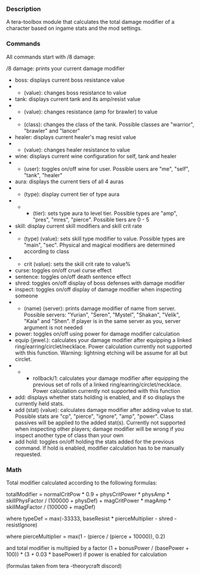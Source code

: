 ### Description
A tera-toolbox module that calculates the total damage modifier of a character based on ingame stats and the mod settings.

### Commands
All commands start with /8 damage:

/8 damage: prints your current damage modifier
- boss: displays current boss resistance value
- - (value): changes boss resistance to value
- tank: displays current tank and its amp/resist value
- - (value): changes resistance (amp for brawler) to value
- - (class): changes the class of the tank. Possible classes are "warrior", "brawler" and "lancer"
- healer: displays current healer's mag resist value
- - (value): changes healer resistance to value
- wine: displays current wine configuration for self, tank and healer
- - (user): toggles on/off wine for user. Possible users are "me", "self", "tank", "healer"
- aura: displays the current tiers of all 4 auras
- - (type): display current tier of type aura
- - - (tier): sets type aura to level tier. Possible types are "amp", "pres", "mres", "pierce". Possible tiers are 0 - 5
- skill: display current skill modifiers and skill crit rate
- - (type) (value): sets skill type modifier to value. Possible types are "main", "sec". Physical and magical modifiers are determined according to class
- - crit (value): sets the skill crit rate to value%
- curse: toggles on/off cruel curse effect
- sentence: toggles on/off death sentence effect
- shred: toggles on/off display of boss defenses with damage modifier
- inspect: toggles on/off display of damage modifier when inspecting someone
- - (name) (server): prints damage modifier of name from server. Possible servers: "Yurian", "Seren", "Mystel", "Shakan", "Velik", "Kaia" and "Shen". If player is in the same server as you, server argument is not needed
- power: toggles on/off using power for damage modifier calculation
- equip (jewel.): calculates your damage modifier after equipping a linked ring/earring/circlet/necklace. Power calculation currently not supported with this function. Warning: lightning etching will be assume for all but circlet.
- - - rollback/1: calculates your damage modifier after equipping the previous set of rolls of a linked ring/earring/circlet/necklace. Power calculation currently not supported with this function
- add: displays whether stats holding is enabled, and if so displays the currently held stats.
- add (stat) (value): calculates damage modifier after adding value to stat. Possible stats are "cp", "pierce", "ignore", "amp", "power". Class passives will be applied to the added stat(s). Currently not supported when inspecting other players; damage modifier will be wrong if you inspect another type of class than your own
- add hold: toggles on/off holding the stats added for the previous command. If hold is enabled, modifier calculation has to be manually requested.

### Math

Total modifier calculated according to the following formulas:

totalModifier = normalCritPow * 0.9 + physCritPower * physAmp * skillPhysFactor / (100000 + physDef) + magCritPower * magAmp * skillMagFactor / (100000 + magDef)

where typeDef = max(-33333, baseResist * pierceMultiplier - shred - resistIgnore)

where pierceMultiplier = max(1 - (pierce / (pierce + 10000)), 0.2)

and total modifier is multipied by a factor (1 + bonusPower / (basePower + 100)) * (3 + 0.03 * basePower) if power is enabled for calculation

(formulas taken from tera -theorycraft discord)
